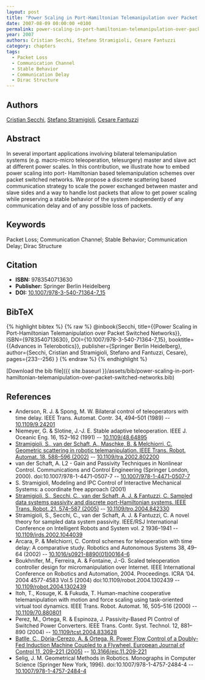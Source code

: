 ```yaml
---
layout: post
title: "Power Scaling in Port-Hamiltonian Telemanipulation over Packet Switched Networks"
date: 2007-08-09 00:00:00 +0100
permalink: power-scaling-in-port-hamiltonian-telemanipulation-over-packet-switched-networks
year: 2007
authors: Cristian Secchi, Stefano Stramigioli, Cesare Fantuzzi
category: chapters
tags:
  - Packet Loss
  - Communication Channel
  - Stable Behavior
  - Communication Delay
  - Dirac Structure
---
```

 
## Authors
[Cristian Secchi](authors/cristian-secchi), [Stefano Stramigioli](authors/stefano-stramigioli), [Cesare Fantuzzi](authors/cesare-fantuzzi)
 
## Abstract
In several important applications involving bilateral telemanipulation systems (e.g. macro-micro teleoperation, telesurgery) master and slave act at different power scales. In this contribution, we illustrate how to embed power scaling into port- Hamiltonian based telemanipulation schemes over packet switched networks. We propose a discrete scattering based communication strategy to scale the power exchanged between master and slave sides and a way to handle lost packets that allow to get power scaling while preserving a stable behavior of the system independently of any communication delay and of any possible loss of packets.
 
## Keywords
Packet Loss; Communication Channel; Stable Behavior; Communication Delay; Dirac Structure
 
## Citation
- **ISBN:** 9783540713630
- **Publisher:** Springer Berlin Heidelberg
- **DOI:** [10.1007/978-3-540-71364-7_15](https://doi.org/10.1007/978-3-540-71364-7_15)
 
## BibTeX
{% highlight bibtex %}
{% raw %}
@inbook{Secchi,
  title={{Power Scaling in Port-Hamiltonian Telemanipulation over Packet Switched Networks}},
  ISBN={9783540713630},
  DOI={10.1007/978-3-540-71364-7_15},
  booktitle={{Advances in Telerobotics}},
  publisher={Springer Berlin Heidelberg},
  author={Secchi, Cristian and Stramigioli, Stefano and Fantuzzi, Cesare},
  pages={233--256}
}
{% endraw %}
{% endhighlight %}
 
[Download the bib file]({{ site.baseurl }}/assets/bib/power-scaling-in-port-hamiltonian-telemanipulation-over-packet-switched-networks.bib)
 
## References
- Anderson, R. J. & Spong, M. W. Bilateral control of teleoperators with time delay. IEEE Trans. Automat. Contr. 34, 494–501 (1989) -- [10.1109/9.24201](https://doi.org/10.1109/9.24201)
- Niemeyer, G. & Slotine, J.-J. E. Stable adaptive teleoperation. IEEE J. Oceanic Eng. 16, 152–162 (1991) -- [10.1109/48.64895](https://doi.org/10.1109/48.64895)
- [Stramigioli, S., van der Schaft, A., Maschke, B. & Melchiorri, C. Geometric scattering in robotic telemanipulation. IEEE Trans. Robot. Automat. 18, 588–596 (2002)](geometric-scattering-in-robotic-telemanipulation) -- [10.1109/tra.2002.802200](https://doi.org/10.1109/tra.2002.802200)
- van der Schaft, A. L2 - Gain and Passivity Techniques in Nonlinear Control. Communications and Control Engineering (Springer London, 2000). doi:10.1007/978-1-4471-0507-7 -- [10.1007/978-1-4471-0507-7](https://doi.org/10.1007/978-1-4471-0507-7)
- S. Stramigioli, Modeling and IPC Control of Interactive Mechanical Systems: a coordinate free approach (2001)
- [Stramigioli, S., Secchi, C., van der Schaft, A. J. & Fantuzzi, C. Sampled data systems passivity and discrete port-Hamiltonian systems. IEEE Trans. Robot. 21, 574–587 (2005)](sampled-data-systems-passivity-and-discrete-port-hamiltonian-systems) -- [10.1109/tro.2004.842330](https://doi.org/10.1109/tro.2004.842330)
- Stramigioli, S., Secchi, C., van der Schaft, A. J. & Fantuzzi, C. A novel theory for sampled data system passivity. IEEE/RSJ International Conference on Intelligent Robots and System vol. 2 1936–1941 -- [10.1109/irds.2002.1044039](https://doi.org/10.1109/irds.2002.1044039)
- Arcara, P. & Melchiorri, C. Control schemes for teleoperation with time delay: A comparative study. Robotics and Autonomous Systems 38, 49–64 (2002) -- [10.1016/s0921-8890(01)00164-6](https://doi.org/10.1016/s0921-8890(01)00164-6)
- Boukhnifer, M., Ferreira, A. & Fontaine, J.-G. Scaled teleoperation controller design for micromanipulation over Internet. IEEE International Conference on Robotics and Automation, 2004. Proceedings. ICRA ’04. 2004 4577-4583 Vol.5 (2004) doi:10.1109/robot.2004.1302439 -- [10.1109/robot.2004.1302439](https://doi.org/10.1109/robot.2004.1302439)
- Itoh, T., Kosuge, K. & Fukuda, T. Human-machine cooperative telemanipulation with motion and force scaling using task-oriented virtual tool dynamics. IEEE Trans. Robot. Automat. 16, 505–516 (2000) -- [10.1109/70.880801](https://doi.org/10.1109/70.880801)
- Perez, M., Ortega, R. & Espinoza, J. Passivity-Based PI Control of Switched Power Converters. IEEE Trans. Contr. Syst. Technol. 12, 881–890 (2004) -- [10.1109/tcst.2004.833628](https://doi.org/10.1109/tcst.2004.833628)
- [Batlle, C., Dòria-Cerezo, A. & Ortega, R. Power Flow Control of a Doubly-Fed Induction Machine Coupled to a Flywheel. European Journal of Control 11, 209–221 (2005)](power-flow-control-of-a-doubly-fed-induction-machine-coupled-to-a-flywheel) -- [10.3166/ejc.11.209-221](https://doi.org/10.3166/ejc.11.209-221)
- Selig, J. M. Geometrical Methods in Robotics. Monographs in Computer Science (Springer New York, 1996). doi:10.1007/978-1-4757-2484-4 -- [10.1007/978-1-4757-2484-4](https://doi.org/10.1007/978-1-4757-2484-4)

